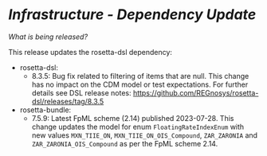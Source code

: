 # *Infrastructure - Dependency Update*

_What is being released?_

This release updates the rosetta-dsl dependency:

- rosetta-dsl:
  - 8.3.5: Bug fix related to filtering of items that are null. This change has no impact on the CDM model or test expectations.  For further details see DSL release notes: https://github.com/REGnosys/rosetta-dsl/releases/tag/8.3.5
- rosetta-bundle:
  - 7.5.9: Latest FpML scheme (2.14) published 2023-07-28.  This change updates the model for enum `FloatingRateIndexEnum` with new values `MXN_TIIE_ON`, `MXN_TIIE_ON_OIS_Compound`, `ZAR_ZARONIA` and `ZAR_ZARONIA_OIS_Compound` as per the FpML scheme 2.14.
